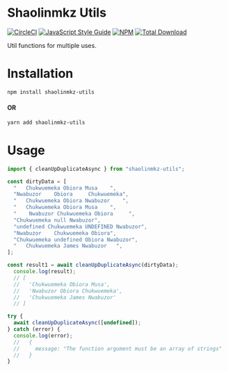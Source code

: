 # Shaolinmkz Utils

[![CircleCI](https://circleci.com/gh/shaolinmkz/shaolinmkz-utils.svg?style=svg&circle-token=516f01628d30c969eebbe350373bed767e621e1f)](https://circleci.com/gh/shaolinmkz/shaolinmkz-utils) [![JavaScript Style Guide](https://img.shields.io/badge/code_style-standard-brightgreen.svg)](https://standardjs.com) [![NPM](https://img.shields.io/npm/v/shaolinmkz-utils.svg)](https://www.npmjs.com/package/shaolinmkz-utils) [![Total Download](https://img.shields.io/npm/dt/shaolinmkz-utils.svg)](https://www.npmjs.com/package/shaolinmkz-utils)

Util functions for multiple uses.

# Installation

```sh
npm install shaolinmkz-utils
```
#### OR

```sh
yarn add shaolinmkz-utils
```

# Usage

```js
import { cleanUpDuplicateAsync } from "shaolinmkz-utils";

const dirtyData = [
  "   Chukwuemeka Obiora Musa    ",
  "Nwabuzor    Obiora     Chukwuemeka",
  "   Chukwuemeka Obiora Nwabuzor    ",
  "   Chukwuemeka Obiora Musa    ",
  "    Nwabuzor Chukwuemeka Obiora     ",
  "Chukwuemeka null Nwabuzor",
  "undefined Chukwuemeka UNDEFINED Nwabuzor",
  "Nwabuzor    Chukwuemeka Obiora",
  "Chukwuemeka undefined Obiora Nwabuzor",
  "   Chukwuemeka James Nwabuzor   ",
];

const result1 = await cleanUpDuplicateAsync(dirtyData);
  console.log(result);
  // [
  //   'Chukwuemeka Obiora Musa',
  //   'Nwabuzor Obiora Chukwuemeka',
  //   'Chukwuemeka James Nwabuzor'
  // ]

try {
  await cleanUpDuplicateAsync([undefined]);
} catch (error) {
  console.log(error);
  //   {
  //     message: "The function argument must be an array of strings"
  //   }
}
```
